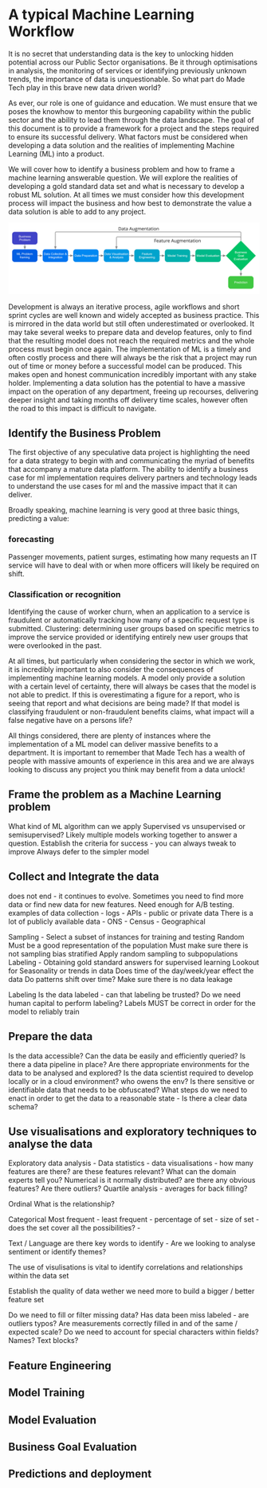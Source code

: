 # A typical Machine Learning Workflow
It is no secret that understanding data is the key to unlocking hidden potential across our Public Sector organisations. Be it through optimisations in analysis, the monitoring of services or identifying previously unknown trends, the importance of data is unquestionable. So what part do Made Tech play in this brave new data driven world?

As ever, our role is one of guidance and education. We must ensure that we poses the knowhow to mentor this burgeoning capability within the public sector and the ability to lead them through the data landscape. The goal of this document is to provide a framework for a project and the steps required to ensure its successful delivery. What factors must be considered when developing a data solution and the realities of implementing Machine Learning (ML) into a product.

We will cover how to identify a business problem and how to frame a machine learning answerable question. We will explore the realities of developing a gold standard data set and what is necessary to develop a robust ML solution. At all times we must consider how this development process will impact the business and how best to demonstrate the value a data solution is able to add to any project. 

![A typical machine learning workflow](../images/ml-workflow.jpg)

Development is always an iterative process, agile workflows and short sprint cycles are well known and widely accepted as business practice. This is mirrored in the data world but still often underestimated or overlooked. It may take several weeks to prepare data and develop features, only to find that the resulting model does not reach the required metrics and the whole process must begin once again. The implementation of ML is a timely and often costly process and there will always be the risk that a project may run out of time or money before a successful model can be produced. This makes open and honest communication incredibly important with any stake holder. Implementing a data solution has the potential to have a massive impact on the operation of any department, freeing up recourses, delivering deeper insight and taking months off delivery time scales, however often the road to this impact is difficult to navigate. 

## Identify the Business Problem 
The first objective of any speculative data project is highlighting the need for a data strategy to begin with and communicating the myriad of benefits that accompany a mature data platform. The ability to identify a business case for ml implementation requires delivery partners and technology leads to understand the use cases for ml and the massive impact that it can deliver. 

Broadly speaking, machine learning is very good at three basic things, predicting a value: 
### forecasting 
Passenger movements, patient surges, estimating how many requests an IT service will have to deal with or when more officers will likely be required on shift. 
### Classification or recognition 
Identifying the cause of worker churn, when an application to a service is fraudulent or automatically tracking how many of a specific request type is submitted. Clustering: determining user groups based on specific metrics to improve the service provided or identifying entirely new user groups that were overlooked in the past. 

At all times, but particularly when considering the sector in which we work, it is incredibly important to also consider the consequences of implementing machine learning models. A model only provide a solution with a certain level of certainty, there will always be cases that the model is not able to predict. If this is overestimating a figure for a report, who is seeing that report and what decisions are being made? If that model is classifying fraudulent or non-fraudulent benefits claims, what impact will a false negative have on a persons life?

All things considered, there are  plenty of instances where the implementation of a ML model can deliver massive benefits to a department. It is important to remember that Made Tech has a wealth of people with massive amounts of experience in this area and we are always looking to discuss any project you think may benefit from a data unlock! 

<!-- 
all about problem formulation - starting point of any ML project - required to identify the problem
What are we trying to solve? Consiquences of using ML - what are the ramifications of incorrect answers. 
What is the business metric, cost reduction, increased customer base, improved efficiency. What is the correct metric - what is the impact - what quality of metric. Are there multiple metrics? is there a priority? Can they be linked? 
Can this be answered by business logic instead? 
Do we have enough data? Do we have High quality data? Needs high quality big data set
Is the data static or evolving over time?
Communication is key as these will all have implications on the time scale of the project.  -->


## Frame the problem as a Machine Learning problem
What kind of ML algorithm can we apply 
Supervised vs unsupervised or semisupervised?
Likely multiple models working together to answer a question. 
Establish the criteria for success - you can always tweak to improve
Always defer to the simpler model


## Collect and Integrate the data
does not end - it continues to evolve. 
Sometimes you need to find more data or find new data for new features. 
Need enough for A/B testing. 
examples of data collection - logs - APIs - public or private data
There is a lot of publicly available data - ONS - Census - Geographical 

Sampling - Select a subset of instances for training and testing
    Random
    Must be a good representation of the population 
    Must make sure there is not sampling bias
    stratified
    Apply random sampling to subpopulations
Labeling - Obtaining gold standard answers for supervised learning
Lookout for Seasonality or trends in data 
Does time of the day/week/year effect the data 
Do patterns shift over time?
Make sure there is no data leakage 

Labeling
Is the data labeled - can that labeling be trusted? Do we need human capital to perform labeling?
Labels MUST be correct in order for the model to reliably train 

## Prepare the data
Is the data accessible? Can the data be easily and efficiently queried? Is there a data pipeline in place? Are there appropriate environments for the data to be analysed and explored? Is the data scientist required to develop locally or in a cloud environment? who owens the env? Is there sensitive or identifiable data that needs to be obfuscated? What steps do we need to enact in order to get the data to a reasonable state - Is there a clear data schema?


## Use visualisations and exploratory techniques to analyse the data 
Exploratory data analysis - Data statistics - data visualisations - how many features are there? are these features relevant? What can the domain experts tell you? 
Numerical
is it normally distributed? are there any obvious features? Are there outliers? Quartile analysis - averages for back filling? 

Ordinal
What is the relationship? 

Categorical 
Most frequent - least frequent - percentage of set - size of set - does the set cover all the possibilities? - 

Text / Language
are there key words to identify - Are we looking to analyse sentiment or identify themes? 

The use of visulisations is vital to identify correlations and relationships within the data set 

Establish the quality of data wether we need more to build a bigger / better feature set

Do we need to fill or filter missing data? Has data been miss labeled - are outliers typos? Are measurements correctly filled in and of the same / expected scale? Do we need to account for special characters within fields? Names? Text blocks?


## Feature Engineering

## Model Training

## Model Evaluation

## Business Goal Evaluation

## Predictions and deployment 